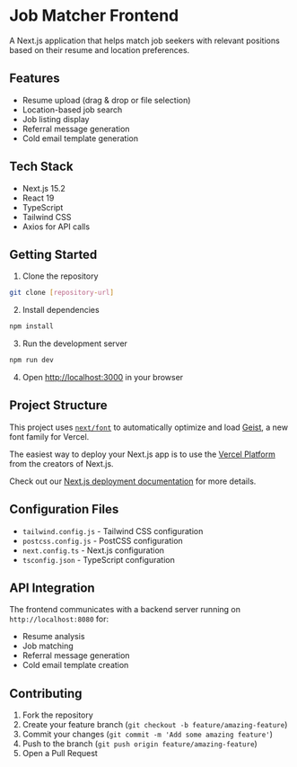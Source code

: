 # Job Matcher Frontend

A Next.js application that helps match job seekers with relevant positions based on their resume and location preferences.

## Features

- Resume upload (drag & drop or file selection)
- Location-based job search
- Job listing display
- Referral message generation
- Cold email template generation

## Tech Stack

- Next.js 15.2
- React 19
- TypeScript
- Tailwind CSS
- Axios for API calls

## Getting Started

1. Clone the repository
```bash
git clone [repository-url]
```

2. Install dependencies
```bash
npm install
```

3. Run the development server
```bash
npm run dev
```

4. Open [http://localhost:3000](http://localhost:3000) in your browser

## Project Structure

This project uses [`next/font`](https://nextjs.org/docs/app/building-your-application/optimizing/fonts) to automatically optimize and load [Geist](https://vercel.com/font), a new font family for Vercel.


The easiest way to deploy your Next.js app is to use the [Vercel Platform](https://vercel.com/new?utm_medium=default-template&filter=next.js&utm_source=create-next-app&utm_campaign=create-next-app-readme) from the creators of Next.js.

Check out our [Next.js deployment documentation](https://nextjs.org/docs/app/building-your-application/deploying) for more details.

## Configuration Files

- `tailwind.config.js` - Tailwind CSS configuration
- `postcss.config.js` - PostCSS configuration
- `next.config.ts` - Next.js configuration
- `tsconfig.json` - TypeScript configuration

## API Integration

The frontend communicates with a backend server running on `http://localhost:8080` for:
- Resume analysis
- Job matching
- Referral message generation
- Cold email template creation

## Contributing

1. Fork the repository
2. Create your feature branch (`git checkout -b feature/amazing-feature`)
3. Commit your changes (`git commit -m 'Add some amazing feature'`)
4. Push to the branch (`git push origin feature/amazing-feature`)
5. Open a Pull Request

